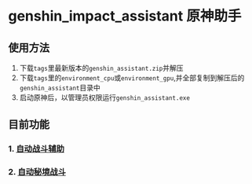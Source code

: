 # genshin_impact_assistant 原神助手  

## 使用方法

1. 下载`tags`里最新版本的`genshin_assistant.zip`并解压
2. 下载`tags`里的`environment_cpu`或`environment_gpu`,并全部复制到解压后的`genshin_assistant`目录中
3. 启动原神后，以管理员权限运行`genshin_assistant.exe`

## 目前功能  

### 1. [自动战斗辅助](./doc/combat_assi.md)

### 2. [自动秘境战斗](./doc/domain_assi.md)
